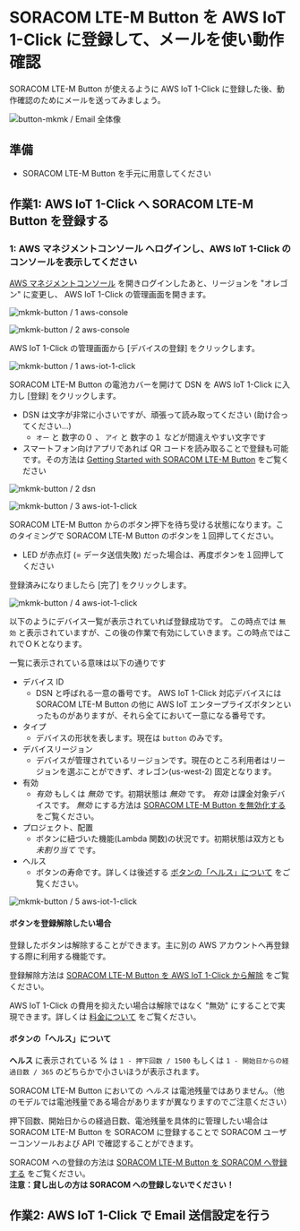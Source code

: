 <h1>SORACOM LTE-M Button を AWS IoT 1-Click に登録して、メールを使い動作確認</h1>

SORACOM LTE-M Button が使えるように AWS IoT 1-Click に登録した後、動作確認のためにメールを送ってみましょう。

![button-mkmk / Email 全体像](https://docs.google.com/drawings/d/e/2PACX-1vQcTupxolXoBHeRzGr_UBp3TIZbV1nniNrINjKl16fwh4Kddle8zG9I5kaJp0SwuZCfjUAxAiKHNTV8/pub?w=721&h=406)

## 準備

* SORACOM LTE-M Button を手元に用意してください

## 作業1: AWS IoT 1-Click へ SORACOM LTE-M Button を登録する

### 1: AWS マネジメントコンソール へログインし、AWS IoT 1-Click のコンソールを表示してください

[AWS マネジメントコンソール](https://console.aws.amazon.com/console/home) を開きログインしたあと、リージョンを "オレゴン" に変更し、 AWS IoT 1-Click の管理画面を開きます。

![mkmk-button / 1 aws-console](https://docs.google.com/drawings/d/e/2PACX-1vSzawNDQ3RDZ0RiN6lu1nv5Y57aUOlSuYoK47BZIs72nt6bHnlbhHf6QAn4bxmJQnZHmQES6gAAn-j5/pub?w=927&h=284)

![mkmk-button / 2 aws-console](https://docs.google.com/drawings/d/e/2PACX-1vTprwdD-l_uDEZbhNugIaePDUv9MYWYkXfxHFq4IA4fVNKfZFNrTqCWpDGMksArW7HhN7TtMWK_TKGF/pub?w=612&h=276)

AWS IoT 1-Click の管理画面から [デバイスの登録] をクリックします。

![mkmk-button / 1 aws-iot-1-click](https://docs.google.com/drawings/d/e/2PACX-1vRZ_OiMuE0UPvKG2QxIBfA1OP0laZJiDG4gWa-zwfcOqW6B82I3T0uCxasen8uCh_ttXJuHKBoye_q4/pub?w=752&h=216)

SORACOM LTE-M Button の電池カバーを開けて DSN を AWS IoT 1-Click に入力し [登録] をクリックします。

* DSN は文字が非常に小さいですが、頑張って読み取ってください (助け合ってください...)
    * `オー` と 数字の０ 、 `アイ` と 数字の１ などが間違えやすい文字です
* スマートフォン向けアプリであれば QR コードを読み取ることで登録も可能です。その方法は [Getting Started with SORACOM LTE-M Button](https://dev.soracom.io/jp/start/aws_button_slack/#registration) をご覧ください

![mkmk-button / 2 dsn](https://docs.google.com/drawings/d/e/2PACX-1vT5pWHfUR5phIDYUL0NdfyqZc5_fg3LxgomOqOSSvh6nDriZzSxMWNvRkBo8Hyl_CH9XBgKpJ9-t_iT/pub?w=532&h=352)

![mkmk-button / 3 aws-iot-1-click](https://docs.google.com/drawings/d/e/2PACX-1vR0FV0g7ywhbb7-02pDvuB-ZB3oiwfomAyUur4Lfx0pLKXQT2EcaSv6tK8RKDVg6GeDoLNG8Vk0j8W1/pub?w=578&h=516)

SORACOM LTE-M Button からのボタン押下を待ち受ける状態になります。このタイミングで SORACOM LTE-M Button のボタンを１回押してください。

* LED が赤点灯 (= データ送信失敗) だった場合は、再度ボタンを１回押してください

登録済みになりましたら [完了] をクリックします。

![mkmk-button / 4 aws-iot-1-click](https://docs.google.com/drawings/d/e/2PACX-1vSKoIzpJwqKkSXsDLEGAbdO4a6tKHx5-PKpSVv7KBWgY5_4wcZS3rhLZ_CSUlZ-Eqv6O4GsJFdPjAub/pub?w=499&h=726)

以下のようにデバイス一覧が表示されていれば登録成功です。
この時点では `無効` と表示されていますが、この後の作業で有効にしていきます。この時点ではこれでＯＫとなります。

一覧に表示されている意味は以下の通りです

* デバイス ID
    * DSN と呼ばれる一意の番号です。 AWS IoT 1-Click 対応デバイスには SORACOM LTE-M Button の他に AWS IoT エンタープライズボタンといったものがありますが、それら全てにおいて一意になる番号です。
* タイプ
    * デバイスの形状を表します。現在は `button` のみです。
* デバイスリージョン
    * デバイスが管理されているリージョンです。現在のところ利用者はリージョンを選ぶことができず、オレゴン(us-west-2) 固定となります。
* 有効
    * *有効* もしくは *無効* です。初期状態は *無効* です。 *有効* は課金対象デバイスです。 *無効* にする方法は [SORACOM LTE-M Button を無効化する](../closing/disable) をご覧ください。
* プロジェクト、配置
    * ボタンに紐づいた機能(Lambda 関数)の状況です。初期状態は双方とも _未割り当て_ です。
* ヘルス
    * ボタンの寿命です。詳しくは後述する [ボタンの「ヘルス」について](#life) をご覧ください。

![mkmk-button / 5 aws-iot-1-click](https://docs.google.com/drawings/d/e/2PACX-1vQXuiKDLSeAUC9TbELS5yzMgC-_Ndl7KRuXcWScAYI_hu4t0xqK85Jn_qpGNSWwlxTdKCRTWqhdMd90/pub?w=929&h=315)

#### ボタンを登録解除したい場合

登録したボタンは解除することができます。主に別の AWS アカウントへ再登録する際に利用する機能です。

登録解除方法は [SORACOM LTE-M Button を AWS IoT 1-Click から解除](closing/unclaim) をご覧ください。

AWS IoT 1-Click の費用を抑えたい場合は解除ではなく "無効" にすることで実現できます。詳しくは [料金について](./#fee) をご覧ください。

<h4 id="life">ボタンの「ヘルス」について</h4>

**ヘルス** に表示されている % は `1 - 押下回数 / 1500` もしくは `1 - 開始日からの経過日数 / 365` のどちらかで小さいほうが表示されます。

SORACOM LTE-M Button においての *ヘルス* は電池残量ではありません。（他のモデルでは電池残量である場合がありますが異なりますのでご注意ください）

押下回数、開始日からの経過日数、電池残量を具体的に管理したい場合は SORACOM LTE-M Button を SORACOM に登録することで SORACOM ユーザーコンソールおよび API で確認することができます。

SORACOM への登録の方法は [SORACOM LTE-M Button を SORACOM へ登録する](../closing/add-to-soracom) をご覧ください。  
**注意：貸し出しの方は SORACOM への登録しないでください！**

## 作業2: AWS IoT 1-Click で Email 送信設定を行う














